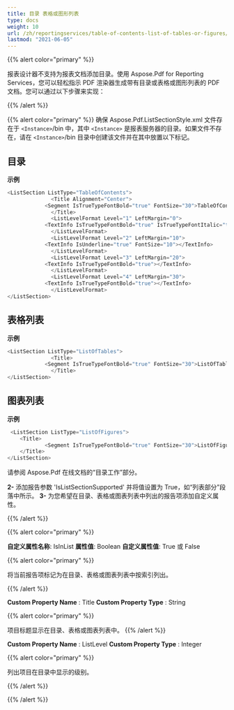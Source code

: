 ```yaml
---
title: 目录 表格或图形列表
type: docs
weight: 10
url: /zh/reportingservices/table-of-contents-list-of-tables-or-figures/
lastmod: "2021-06-05"
---
```


{{% alert color="primary" %}}

报表设计器不支持为报表文档添加目录。使用 Aspose.Pdf for Reporting Services，您可以轻松指示 PDF 渲染器生成带有目录或表格或图形列表的 PDF 文档。您可以通过以下步骤来实现：

{{% /alert %}}

{{% alert color="primary" %}}
确保 Aspose.Pdf.ListSectionStyle.xml 文件存在于 ```<Instance>```/bin 中，其中 ```<Instance>``` 是报表服务器的目录。如果文件不存在，请在 ```<Instance>```/bin 目录中创建该文件并在其中放置以下标记。

## 目录

**示例**

```cs
<ListSection ListType="TableOfContents">
              <Title Alignment="Center">
            <Segment IsTrueTypeFontBold="true" FontSize="30">TableOfContents</Segment>
              </Title>
              <ListLevelFormat Level="1" LeftMargin="0">
            <TextInfo IsTrueTypeFontBold="true" IsTrueTypeFontItalic="true"></TextInfo>
              </ListLevelFormat>
              <ListLevelFormat Level="2" LeftMargin="10">
            <TextInfo IsUnderline="true" FontSize="10"></TextInfo>
              </ListLevelFormat>
              <ListLevelFormat Level="3" LeftMargin="20">
            <TextInfo IsTrueTypeFontBold="true"></TextInfo>
              </ListLevelFormat>
              <ListLevelFormat Level="4" LeftMargin="30">
            <TextInfo IsTrueTypeFontBold="true"></TextInfo>
              </ListLevelFormat>
</ListSection>
```

## 表格列表

**示例**

```cs
<ListSection ListType="ListOfTables">
              <Title>
            <Segment IsTrueTypeFontBold="true" FontSize="30">ListOfTables</Segment>
              </Title>
</ListSection>
```

## 图表列表

**示例**

```cs
 <ListSection ListType="ListOfFigures">
    <Title>
            <Segment IsTrueTypeFontBold="true" FontSize="30">ListOfFigures</Segment>
    </Title>
</ListSection>

```

请参阅 Aspose.Pdf 在线文档的“目录工作”部分。

**2-** 添加报告参数 'IsListSectionSupported' 并将值设置为 True，如“列表部分”段落中所示。
**3-** 为您希望在目录、表格或图表列表中列出的报告项添加自定义属性。

{{% /alert %}}

{{% alert color="primary" %}}

**自定义属性名称**: IsInList
**属性值**: Boolean
**自定义属性值**: True 或 False

{{% alert color="primary" %}}

将当前报告项标记为在目录、表格或图表列表中按索引列出。

{{% /alert %}}

**Custom Property Name** : Title
**Custom Property Type** : String

{{% alert color="primary" %}}

项目标题显示在目录、表格或图表列表中。
{{% /alert %}}

**Custom Property Name** : ListLevel
**Custom Property Type** : Integer

{{% alert color="primary" %}}

列出项目在目录中显示的级别。

{{% /alert %}}

{{% /alert %}}